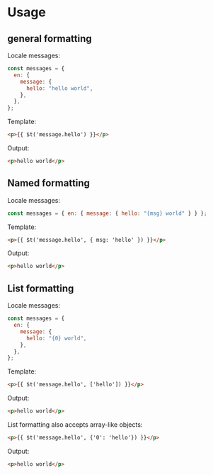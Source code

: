 # Usage

## general formatting

Locale messages:

```js
const messages = {
  en: {
    message: {
      hello: "hello world",
    },
  },
};
```

Template:

```html
<p>{{ $t('message.hello') }}</p>
```

Output:

```html
<p>hello world</p>
```

## Named formatting

Locale messages:

```js
const messages = { en: { message: { hello: "{msg} world" } } };
```

Template:

```html
<p>{{ $t('message.hello', { msg: 'hello' }) }}</p>
```

Output:

```html
<p>hello world</p>
```

## List formatting

Locale messages:

```js
const messages = {
  en: {
    message: {
      hello: "{0} world",
    },
  },
};
```

Template:

```html
<p>{{ $t('message.hello', ['hello']) }}</p>
```

Output:

```html
<p>hello world</p>
```

List formatting also accepts array-like objects:

```html
<p>{{ $t('message.hello', {'0': 'hello'}) }}</p>
```

Output:

```html
<p>hello world</p>
```
